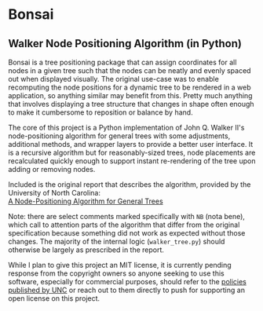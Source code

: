 # Bonsai

## Walker Node Positioning Algorithm (in Python)

Bonsai is a tree positioning package that can assign coordinates for all nodes in a given tree such that the nodes can be neatly and evenly spaced out when displayed visually. The original use-case was to enable recomputing the node positions for a dynamic tree to be rendered in a web application, so anything similar may benefit from this. Pretty much anything that involves displaying a tree structure that changes in shape often enough to make it cumbersome to reposition or balance by hand.

The core of this project is a Python implementation of John Q. Walker II's node-positioning algorithm for general trees with some adjustments, additional methods, and wrapper layers to provide a better user interface. It is a recursive algorithm but for reasonably-sized trees, node placements are recalculated quickly enough to support instant re-rendering of the tree upon adding or removing nodes.

Included is the original report that describes the algorithm, provided by the University of North Carolina:\
[A Node-Positioning Algorithm for General Trees](89-034.pdf)

Note: there are select comments marked specifically with `NB` (nota bene), which call to attention parts of the algorithm that differ from the original specification because something did not work as expected without those changes. The majority of the internal logic (`walker_tree.py`) should otherwise be largely as prescribed in the report.

While I plan to give this project an MIT license, it is currently pending response from the copyright owners so anyone seeking to use this software, especially for commercial purposes, should refer to the [policies published by UNC](https://policies.unc.edu/TDClient/2833/Portal/KB/ArticleDet?ID=132138) or reach out to them directly to push for supporting an open license on this project.
